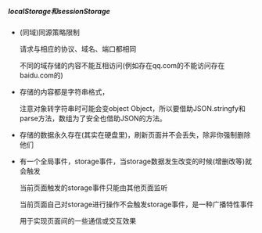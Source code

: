 ##### localStorage和sessionStorage

- (同域)同源策略限制

  请求与相应的协议、域名、端口都相同 

  不同的域存储的内容不能互相访问(例如存在qq.com的不能访问存在baidu.com的)



- 存储的内容都是字符串格式，

  注意对象转字符串时可能会变object Object，所以要借助JSON.stringfy和parse方法，数组为了安全也借助JSON的方法。



- 存储的数据永久存在(其实在硬盘里)，刷新页面并不会丢失，除非你强制删除他们



- 有一个全局事件，storage事件，当storage数据发生改变的时候(增删改等)就会触发

  当前页面触发的storage事件只能由其他页面监听

  当前页面自己对storage进行操作不会触发storage事件，是一种广播特性事件

  用于实现页面间的一些通信或交互效果

